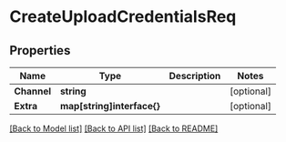 # CreateUploadCredentialsReq

## Properties

Name | Type | Description | Notes
------------ | ------------- | ------------- | -------------
**Channel** | **string** |  | [optional] 
**Extra** | **map[string]interface{}** |  | [optional] 

[[Back to Model list]](../README.md#documentation-for-models) [[Back to API list]](../README.md#documentation-for-api-endpoints) [[Back to README]](../README.md)


